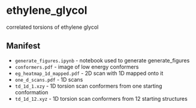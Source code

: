 # ethylene_glycol
correlated torsions of ethylene glycol

## Manifest
* `generate_figures.ipynb` - notebook used to generate generate_figures
* `conformers.pdf` - image of low energy conformers
* `eg_heatmap_1d_mapped.pdf` - 2D scan with 1D mapped onto it
* `one_d_scans.pdf` - 1D scans
* `td_1d_1.xzy` - 1D torsion scan conformers from one starting conformation
* `td_1d_12.xyz` - 1D torsion scan conformers from 12 starting structures
